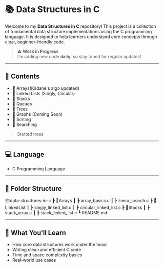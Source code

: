 # 📚 Data Structures in C

Welcome to my **Data Structures in C** repository! This project is a collection of fundamental data structure implementations using the C programming language. It is designed to help learners understand core concepts through clear, beginner-friendly code.

> ⚠️ **Work in Progress**  
> I’m adding new code **daily**, so stay tuned for regular updates!

---

## 🚀 Contents

- 🔹 Arrays(Kadane's algo updated)
- 🔹 Linked Lists (Singly, Circular)  
- 🔹 Stacks  
- 🔹 Queues  
- 🔹 Trees 
- 🔹 Graphs (Coming Soon)  
- 🔹 Sorting
- 🔹 Searching
> Started trees
---

## 💻 Language

- C Programming Language

---
## 📁 Folder Structure

📦data-structures-in-c
 ┣ 📂Arrays
 ┃ ┣ array_basics.c
 ┃ ┣ linear_search.c
 ┣ 📂LinkedList
 ┃ ┣ singly_linked_list.c
 ┃ ┣ circular_linked_list.c
 ┣ 📂Stacks
 ┃ ┣ stack_array.c
 ┃ ┣ stack_linked_list.c
 ┗ README.md

---

## 🧠 What You'll Learn

- How core data structures work under the hood
- Writing clean and efficient C code
- Time and space complexity basics
- Real-world use cases
